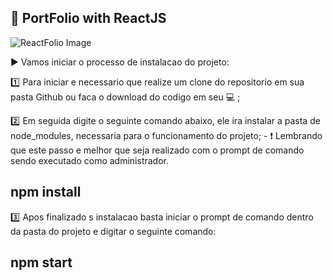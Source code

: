 ## :file_folder: PortFolio with ReactJS

![ReactFolio Image](https://github.com/trpiano/reactfolio/blob/dev/src/assets/img/projects/reactfolio.webp)

:arrow_forward: Vamos iniciar o processo de instalacao do projeto:

:one: Para iniciar e necessario que realize um clone do repositorio em sua pasta Github ou faca o download do codigo em seu :computer: ;

:two: Em seguida digite o seguinte comando abaixo, ele ira instalar a pasta de node_modules, necessaria para o funcionamento do projeto;
    - :exclamation: Lembrando que este passo e melhor que seja realizado com o prompt de comando sendo executado como administrador.
## npm install

:three: Apos finalizado s instalacao basta iniciar o prompt de comando dentro da pasta do projeto e digitar o seguinte comando:
## npm start



